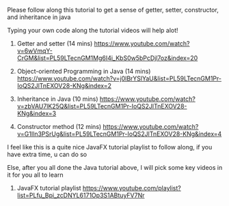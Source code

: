 Please follow along this tutorial to get a sense of getter, setter, constructor, and inheritance in java

Typing your own code along the tutorial videos will help alot!

1. Getter and setter (14 mins)
  https://www.youtube.com/watch?v=6wVmqY-CrGM&list=PL59LTecnGM1Mg6I4i_KbS0w5bPcDjl7oz&index=20
  
2. Object-oriented Programming in Java (14 mins)
  https://www.youtube.com/watch?v=j0lBrYSlYaU&list=PL59LTecnGM1Pr-IoQS2JlTnEXOV28-KNg&index=2
  
3. Inheritance in Java (10 mins)
  https://www.youtube.com/watch?v=zbVAU7lK25Q&list=PL59LTecnGM1Pr-IoQS2JlTnEXOV28-KNg&index=3
  
4. Constructor method (12 mins)
  https://www.youtube.com/watch?v=G1Iln3PSrUg&list=PL59LTecnGM1Pr-IoQS2JlTnEXOV28-KNg&index=4
  
  
  
  
  
I feel like this is a quite nice JavaFX tutorial playlist to follow along, if you have extra time, u can do so

Else, after you all done the Java tutorial above, I will pick some key videos in it for you all to learn

1. JavaFX tutorial playlist
  https://www.youtube.com/playlist?list=PLfu_Bpi_zcDNYL6171Op3S1ABtuyFV7Nr
